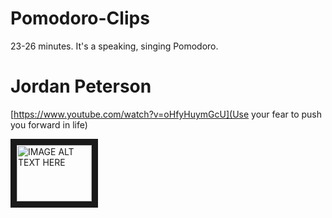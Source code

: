 # Pomodoro-Clips
23-26 minutes. It's a speaking, singing Pomodoro. 

# Jordan Peterson

[https://www.youtube.com/watch?v=oHfyHuymGcU](Use your fear to push you forward in life)

<a href="http://www.youtube.com/watch?feature=player_embedded&v=YOUTUBE_VIDEO_ID_HERE
" target="_blank"><img src="http://img.youtube.com/vi/oHfyHuymGcU/0.jpg" 
alt="IMAGE ALT TEXT HERE" width="120" height="90" border="10" /></a>
